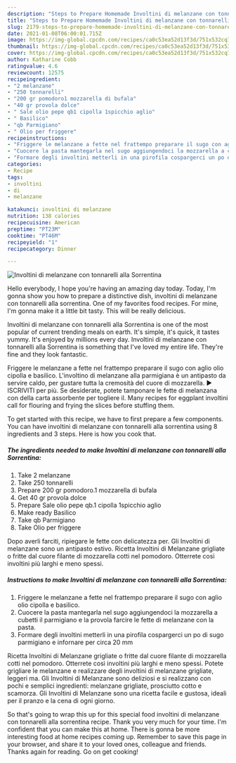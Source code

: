 ```yaml
---
description: "Steps to Prepare Homemade Involtini di melanzane con tonnarelli alla Sorrentina"
title: "Steps to Prepare Homemade Involtini di melanzane con tonnarelli alla Sorrentina"
slug: 2179-steps-to-prepare-homemade-involtini-di-melanzane-con-tonnarelli-alla-sorrentina
date: 2021-01-08T06:00:01.715Z
image: https://img-global.cpcdn.com/recipes/ca0c53ea52d13f3d/751x532cq70/involtini-di-melanzane-con-tonnarelli-alla-sorrentina-recipe-main-photo.jpg
thumbnail: https://img-global.cpcdn.com/recipes/ca0c53ea52d13f3d/751x532cq70/involtini-di-melanzane-con-tonnarelli-alla-sorrentina-recipe-main-photo.jpg
cover: https://img-global.cpcdn.com/recipes/ca0c53ea52d13f3d/751x532cq70/involtini-di-melanzane-con-tonnarelli-alla-sorrentina-recipe-main-photo.jpg
author: Katharine Cobb
ratingvalue: 4.6
reviewcount: 12575
recipeingredient:
- "2 melanzane"
- "250 tonnarelli"
- "200 gr pomodoro1 mozzarella di bufala"
- "40 gr provola dolce"
- " Sale olio pepe qb1 cipolla 1spicchio aglio"
- " Basilico"
- "qb Parmigiano"
- " Olio per friggere"
recipeinstructions:
- "Friggere le melanzane a fette nel frattempo preparare il sugo con aglio olio cipolla e basilico."
- "Cuocere la pasta mantegarla nel sugo aggiungendoci la mozzarella a cubetti il parmigiano e la provola farcire le fette di melanzane con la pasta."
- "Formare degli involtini metterli in una pirofila cospargerci un po di sugo parmigiano e infornare per circa 20 mm"
categories:
- Recipe
tags:
- involtini
- di
- melanzane

katakunci: involtini di melanzane 
nutrition: 138 calories
recipecuisine: American
preptime: "PT23M"
cooktime: "PT46M"
recipeyield: "1"
recipecategory: Dinner

---
```



![Involtini di melanzane con tonnarelli alla Sorrentina](https://img-global.cpcdn.com/recipes/ca0c53ea52d13f3d/751x532cq70/involtini-di-melanzane-con-tonnarelli-alla-sorrentina-recipe-main-photo.jpg)

Hello everybody, I hope you're having an amazing day today. Today, I'm gonna show you how to prepare a distinctive dish, involtini di melanzane con tonnarelli alla sorrentina. One of my favorites food recipes. For mine, I'm gonna make it a little bit tasty. This will be really delicious.

Involtini di melanzane con tonnarelli alla Sorrentina is one of the most popular of current trending meals on earth. It's simple, it's quick, it tastes yummy. It's enjoyed by millions every day. Involtini di melanzane con tonnarelli alla Sorrentina is something that I've loved my entire life. They're fine and they look fantastic.

Friggere le melanzane a fette nel frattempo preparare il sugo con aglio olio cipolla e basilico. L&#39;involtino di melanzane alla parmigiana è un antipasto da servire caldo, per gustare tutta la cremosità del cuore di mozzarella. ► ISCRIVITI per più. Se desiderate, potete tamponare le fette di melanzana con della carta assorbente per togliere il. Many recipes for eggplant involtini call for flouring and frying the slices before stuffing them.


To get started with this recipe, we have to first prepare a few components. You can have involtini di melanzane con tonnarelli alla sorrentina using 8 ingredients and 3 steps. Here is how you cook that.

<!--inarticleads1-->

##### The ingredients needed to make Involtini di melanzane con tonnarelli alla Sorrentina:

1. Take 2 melanzane
1. Take 250 tonnarelli
1. Prepare 200 gr pomodoro.1 mozzarella di bufala
1. Get 40 gr provola dolce
1. Prepare  Sale olio pepe qb.1 cipolla 1spicchio aglio
1. Make ready  Basilico
1. Take qb Parmigiano
1. Take  Olio per friggere


Dopo averli farciti, ripiegare le fette con delicatezza per. Gli Involtini di melanzane sono un antipasto estivo. Ricetta Involtini di Melanzane grigliate o fritte dal cuore filante di mozzarella cotti nel pomodoro. Otterrete così involtini più larghi e meno spessi. 

<!--inarticleads2-->

##### Instructions to make Involtini di melanzane con tonnarelli alla Sorrentina:

1. Friggere le melanzane a fette nel frattempo preparare il sugo con aglio olio cipolla e basilico.
1. Cuocere la pasta mantegarla nel sugo aggiungendoci la mozzarella a cubetti il parmigiano e la provola farcire le fette di melanzane con la pasta.
1. Formare degli involtini metterli in una pirofila cospargerci un po di sugo parmigiano e infornare per circa 20 mm


Ricetta Involtini di Melanzane grigliate o fritte dal cuore filante di mozzarella cotti nel pomodoro. Otterrete così involtini più larghi e meno spessi. Potete grigliare le melanzane e realizzare degli involtini di melanzane grigliate, leggeri ma. Gli Involtini di Melanzane sono deliziosi e si realizzano con pochi e semplici ingredienti: melanzane grigliate, prosciutto cotto e scamorza. Gli Involtini di Melanzane sono una ricetta facile e gustosa, ideali per il pranzo e la cena di ogni giorno. 

So that's going to wrap this up for this special food involtini di melanzane con tonnarelli alla sorrentina recipe. Thank you very much for your time. I'm confident that you can make this at home. There is gonna be more interesting food at home recipes coming up. Remember to save this page in your browser, and share it to your loved ones, colleague and friends. Thanks again for reading. Go on get cooking!
